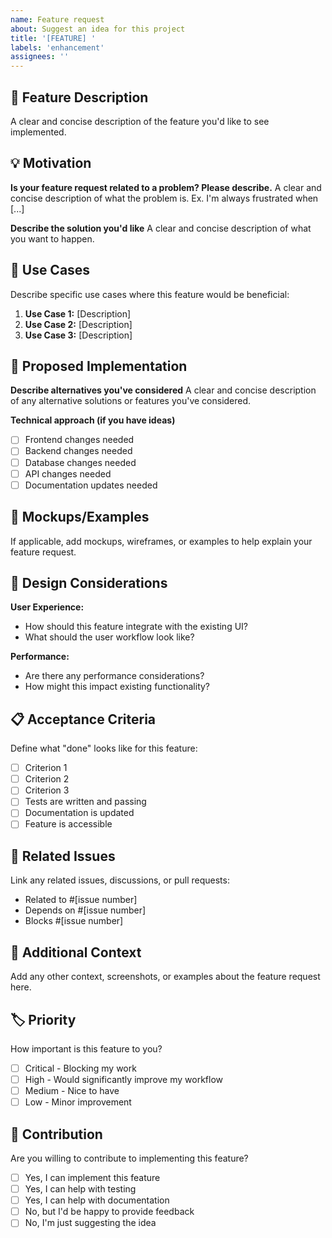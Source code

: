 ```yaml
---
name: Feature request
about: Suggest an idea for this project
title: '[FEATURE] '
labels: 'enhancement'
assignees: ''
---
```


## 🚀 Feature Description

A clear and concise description of the feature you'd like to see implemented.

## 💡 Motivation

**Is your feature request related to a problem? Please describe.**
A clear and concise description of what the problem is. Ex. I'm always frustrated when [...]

**Describe the solution you'd like**
A clear and concise description of what you want to happen.

## 🎯 Use Cases

Describe specific use cases where this feature would be beneficial:

1. **Use Case 1:** [Description]
2. **Use Case 2:** [Description]
3. **Use Case 3:** [Description]

## 🔧 Proposed Implementation

**Describe alternatives you've considered**
A clear and concise description of any alternative solutions or features you've considered.

**Technical approach (if you have ideas)**
- [ ] Frontend changes needed
- [ ] Backend changes needed
- [ ] Database changes needed
- [ ] API changes needed
- [ ] Documentation updates needed

## 📸 Mockups/Examples

If applicable, add mockups, wireframes, or examples to help explain your feature request.

## 🎨 Design Considerations

**User Experience:**
- How should this feature integrate with the existing UI?
- What should the user workflow look like?

**Performance:**
- Are there any performance considerations?
- How might this impact existing functionality?

## 📋 Acceptance Criteria

Define what "done" looks like for this feature:

- [ ] Criterion 1
- [ ] Criterion 2
- [ ] Criterion 3
- [ ] Tests are written and passing
- [ ] Documentation is updated
- [ ] Feature is accessible

## 🔗 Related Issues

Link any related issues, discussions, or pull requests:

- Related to #[issue number]
- Depends on #[issue number]
- Blocks #[issue number]

## 📝 Additional Context

Add any other context, screenshots, or examples about the feature request here.

## 🏷️ Priority

How important is this feature to you?

- [ ] Critical - Blocking my work
- [ ] High - Would significantly improve my workflow
- [ ] Medium - Nice to have
- [ ] Low - Minor improvement

## 🤝 Contribution

Are you willing to contribute to implementing this feature?

- [ ] Yes, I can implement this feature
- [ ] Yes, I can help with testing
- [ ] Yes, I can help with documentation
- [ ] No, but I'd be happy to provide feedback
- [ ] No, I'm just suggesting the idea